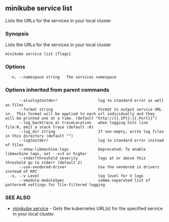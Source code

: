 ## minikube service list

Lists the URLs for the services in your local cluster

### Synopsis


Lists the URLs for the services in your local cluster

```
minikube service list [flags]
```

### Options

```
  -n, --namespace string   The services namespace
```

### Options inherited from parent commands

```
      --alsologtostderr                  log to standard error as well as files
      --format string                    Format to output service URL in.  This format will be applied to each url individually and they will be printed one at a time. (default "http://{{.IP}}:{{.Port}}")
      --log_backtrace_at traceLocation   when logging hits line file:N, emit a stack trace (default :0)
      --log_dir string                   If non-empty, write log files in this directory (default "")
      --logtostderr                      log to standard error instead of files
      --show-libmachine-logs             Deprecated: To enable libmachine logs, set --v=3 or higher
      --stderrthreshold severity         logs at or above this threshold go to stderr (default 2)
      --use-vendored-driver              Use the vendored in drivers instead of RPC
  -v, --v Level                          log level for V logs
      --vmodule moduleSpec               comma-separated list of pattern=N settings for file-filtered logging
```

### SEE ALSO
* [minikube service](minikube_service.md)	 - Gets the kubernetes URL(s) for the specified service in your local cluster

